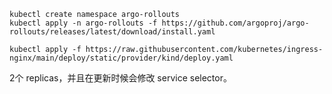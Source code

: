 ```
kubectl create namespace argo-rollouts
kubectl apply -n argo-rollouts -f https://github.com/argoproj/argo-rollouts/releases/latest/download/install.yaml
```

```
kubectl apply -f https://raw.githubusercontent.com/kubernetes/ingress-nginx/main/deploy/static/provider/kind/deploy.yaml
```

2个 replicas，并且在更新时候会修改 service selector。